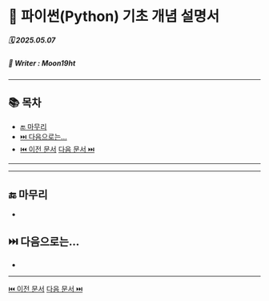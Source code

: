 # 🐍 파이썬(Python) 기초 개념 설명서

##### 🗓️ 2025.05.07
##### 📝 Writer : Moon19ht

---

## 📚 목차



- [🔚 마무리](#-마무리)
- [⏭️ 다음으로는...](#️-다음으로는)
- [⏮️ 이전 문서](./0502%20Python정리.md) [다음 문서 ⏭️](./0508%20Python정리.md)

---



---

## 🔚 마무리
- 

## ⏭️ 다음으로는...
- 

---

[⏮️ 이전 문서](./0502%20Python정리.md) [다음 문서 ⏭️](./0508%20Python정리.md)